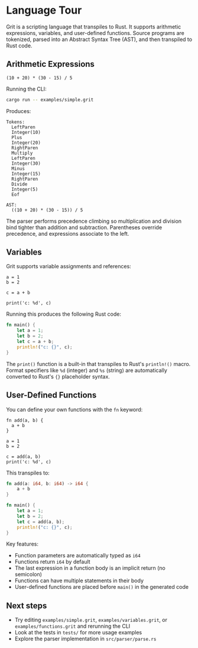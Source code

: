 # Language Tour

Grit is a scripting language that transpiles to Rust. It supports arithmetic expressions, variables, and user-defined functions. Source programs are tokenized, parsed into an Abstract Syntax Tree (AST), and then transpiled to Rust code.

## Arithmetic Expressions

```text
(10 + 20) * (30 - 15) / 5
```

Running the CLI:

```bash
cargo run -- examples/simple.grit
```

Produces:

```text
Tokens:
  LeftParen
  Integer(10)
  Plus
  Integer(20)
  RightParen
  Multiply
  LeftParen
  Integer(30)
  Minus
  Integer(15)
  RightParen
  Divide
  Integer(5)
  Eof

AST:
  ((10 + 20) * (30 - 15)) / 5
```

The parser performs precedence climbing so multiplication and division bind tighter than addition and subtraction. Parentheses override precedence, and expressions associate to the left.

## Variables

Grit supports variable assignments and references:

```grit
a = 1
b = 2

c = a + b

print('c: %d', c)
```

Running this produces the following Rust code:

```rust
fn main() {
    let a = 1;
    let b = 2;
    let c = a + b;
    println!("c: {}", c);
}
```

The `print()` function is a built-in that transpiles to Rust's `println!()` macro. Format specifiers like `%d` (integer) and `%s` (string) are automatically converted to Rust's `{}` placeholder syntax.

## User-Defined Functions

You can define your own functions with the `fn` keyword:

```grit
fn add(a, b) {
  a + b
}

a = 1
b = 2

c = add(a, b)
print('c: %d', c)
```

This transpiles to:

```rust
fn add(a: i64, b: i64) -> i64 {
    a + b
}

fn main() {
    let a = 1;
    let b = 2;
    let c = add(a, b);
    println!("c: {}", c);
}
```

Key features:
- Function parameters are automatically typed as `i64`
- Functions return `i64` by default
- The last expression in a function body is an implicit return (no semicolon)
- Functions can have multiple statements in their body
- User-defined functions are placed before `main()` in the generated code

## Next steps

- Try editing `examples/simple.grit`, `examples/variables.grit`, or `examples/functions.grit` and rerunning the CLI
- Look at the tests in `tests/` for more usage examples
- Explore the parser implementation in `src/parser/parse.rs`
